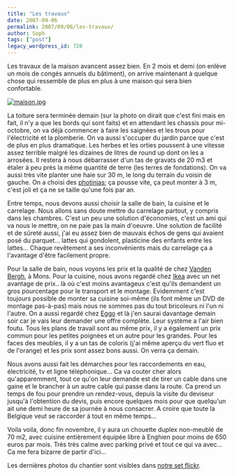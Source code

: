 ```yaml
---
title: "Les travaux"
date: 2007-09-06
permalink: 2007/09/06/les-travaux/
author: Soph
tags: ["post"]
legacy_wordpress_id: 720
---
```


Les travaux de la maison avancent assez bien. En 2 mois et demi (on enlève un mois de  congés annuels du bâtiment), on arrive maintenant à quelque chose qui ressemble de plus en plus à une maison qui sera bien confortable.

<a title="maison.jpg" href="https://64k.be/wp-content/uploads/2007/09/maison.jpg"><img src="https://64k.be/wp-content/uploads/2007/09/maison.jpg" alt="maison.jpg" /></a>

<!-- excerpt -->

La toiture sera terminée demain  (sur la photo on dirait que c'est fini mais en fait, il n'y a que les bords qui sont faits) et en attendant les chassis pour mi-octobre, on va déjà commencer à faire les saignées et les trous pour l'électricité et la plomberie. On va aussi s'occuper du jardin parce que c'est de plus en plus dramatique. Les herbes et les orties poussent à une vitesse assez terrible malgré les dizaines de litres de round up dont on les a arrosées. Il restera à nous débarrasser d'un tas de gravats de 20 m3 et étaler à peu près la même quantité de terre (les terres de fondations). On va aussi très vite planter une haie sur 30 m, le long du terrain du voisin de gauche. On a choisi des [photinias](http://www.aujardin.info/plantes/photinia.php); ça pousse vite, ça peut monter à 3 m, c'est joli et ça ne se taille qu'une fois par an.

Entre temps, nous devons aussi choisir la salle de bain, la cuisine et le carrelage. Nous allons sans doute mettre du carrelage partout, y compris dans les chambres. C'est un peu une solution d'économies, c'est un ami qui va nous le mettre, on ne paie pas la main d'oeuvre. Une solution de facilité et de sûreté aussi, j'ai eu assez bien de mauvais échos de gens qui avaient posé du parquet... lattes qui gondolent, plasticine des enfants entre les lattes... Chaque revêtement a ses inconvénients mais du carrelage ça a l'avantage d'être facilement propre.

Pour la salle de bain, nous voyons les prix et la qualité de chez [Vanden Bergh](http://www.vandenbergh.be/), à Mons. Pour la cuisine, nous avons regardé chez [Ikea](http://www.ikea.com/be/fr/catalog/categories/rooms/kitchen/) avec un net avantage de prix.. là où c'est moins avantageux c'est qu'ils demandent un gros pourcentage pour le transport et le montage. Evidemment c'est toujours possible de monter sa cuisine soi-même (ils font même un DVD de montage pas-à-pas) mais nous ne sommes pas du tout bricoleurs ni l'un ni l'autre. On a aussi regardé chez [Eggo](http://www.eggo.be/kitchen-house-francais/index.php) et là j'en saurai davantage demain soir car je vais leur demander une offre complète. Leur système a l'air bien foutu. Tous les plans de travail sont au même prix, il y a également un prix commun pour les petites poignées et un autre pour les grandes. Pour les faces des meubles, il y a un tas de coloris (j'ai même aperçu du vert fluo et de l'orange) et les prix sont assez bons aussi. On verra ça demain.

Nous avons aussi fait les démarches pour les raccordements en eau, électricité, tv et ligne téléphonique... Ca va couter cher alors qu'apparemment, tout ce qu'on leur demande est de tirer un cable dans une gaine et le brancher à un autre cable qui passe dans la route. Ca prend un temps de fou pour prendre un rendez-vous, depuis la visite du deviseur jusqu'à l'obtention du devis, puis encore quelques mois pour que quelqu'un ait une demi heure de sa journée à nous consacrer. A croire que toute la Belgique veut se raccorder à tout en même temps...

Voila voila, donc fin novembre, il y aura un chouette duplex non-meublé de 70 m2, avec cuisine entièrement équipée libre à Enghien pour moins de 650 euros par mois. Très très calme avec parking privé et tout ce qui va avec... Ca me fera bizarre de partir d'ici...

Les dernières photos du chantier sont visibles dans [notre set flickr](http://www.flickr.com/photos/64k/sets/72157600246073982/).
